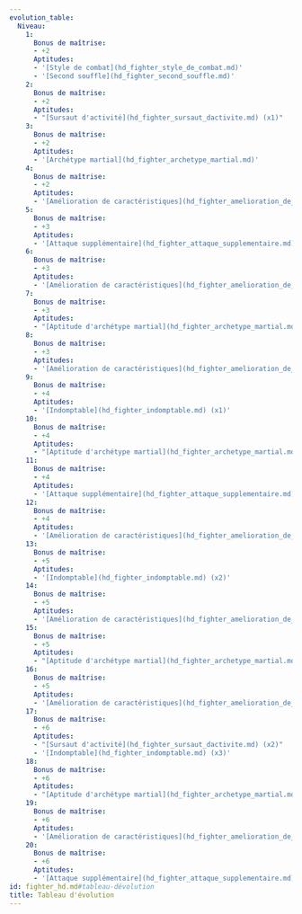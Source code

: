 ```yaml
---
evolution_table:
  Niveau:
    1:
      Bonus de maîtrise:
      - +2
      Aptitudes:
      - '[Style de combat](hd_fighter_style_de_combat.md)'
      - '[Second souffle](hd_fighter_second_souffle.md)'
    2:
      Bonus de maîtrise:
      - +2
      Aptitudes:
      - "[Sursaut d'activité](hd_fighter_sursaut_dactivite.md) (x1)"
    3:
      Bonus de maîtrise:
      - +2
      Aptitudes:
      - '[Archétype martial](hd_fighter_archetype_martial.md)'
    4:
      Bonus de maîtrise:
      - +2
      Aptitudes:
      - '[Amélioration de caractéristiques](hd_fighter_amelioration_de_caracteristiques.md)'
    5:
      Bonus de maîtrise:
      - +3
      Aptitudes:
      - '[Attaque supplémentaire](hd_fighter_attaque_supplementaire.md)'
    6:
      Bonus de maîtrise:
      - +3
      Aptitudes:
      - '[Amélioration de caractéristiques](hd_fighter_amelioration_de_caracteristiques.md)'
    7:
      Bonus de maîtrise:
      - +3
      Aptitudes:
      - "[Aptitude d'archétype martial](hd_fighter_archetype_martial.md)"
    8:
      Bonus de maîtrise:
      - +3
      Aptitudes:
      - '[Amélioration de caractéristiques](hd_fighter_amelioration_de_caracteristiques.md)'
    9:
      Bonus de maîtrise:
      - +4
      Aptitudes:
      - '[Indomptable](hd_fighter_indomptable.md) (x1)'
    10:
      Bonus de maîtrise:
      - +4
      Aptitudes:
      - "[Aptitude d'archétype martial](hd_fighter_archetype_martial.md)"
    11:
      Bonus de maîtrise:
      - +4
      Aptitudes:
      - '[Attaque supplémentaire](hd_fighter_attaque_supplementaire.md) (2)'
    12:
      Bonus de maîtrise:
      - +4
      Aptitudes:
      - '[Amélioration de caractéristiques](hd_fighter_amelioration_de_caracteristiques.md)'
    13:
      Bonus de maîtrise:
      - +5
      Aptitudes:
      - '[Indomptable](hd_fighter_indomptable.md) (x2)'
    14:
      Bonus de maîtrise:
      - +5
      Aptitudes:
      - '[Amélioration de caractéristiques](hd_fighter_amelioration_de_caracteristiques.md)'
    15:
      Bonus de maîtrise:
      - +5
      Aptitudes:
      - "[Aptitude d'archétype martial](hd_fighter_archetype_martial.md)"
    16:
      Bonus de maîtrise:
      - +5
      Aptitudes:
      - '[Amélioration de caractéristiques](hd_fighter_amelioration_de_caracteristiques.md)'
    17:
      Bonus de maîtrise:
      - +6
      Aptitudes:
      - "[Sursaut d'activité](hd_fighter_sursaut_dactivite.md) (x2)"
      - '[Indomptable](hd_fighter_indomptable.md) (x3)'
    18:
      Bonus de maîtrise:
      - +6
      Aptitudes:
      - "[Aptitude d'archétype martial](hd_fighter_archetype_martial.md)"
    19:
      Bonus de maîtrise:
      - +6
      Aptitudes:
      - '[Amélioration de caractéristiques](hd_fighter_amelioration_de_caracteristiques.md)'
    20:
      Bonus de maîtrise:
      - +6
      Aptitudes:
      - '[Attaque supplémentaire](hd_fighter_attaque_supplementaire.md) (3)'
id: fighter_hd.md#tableau-dévolution
title: Tableau d'évolution
---
```


